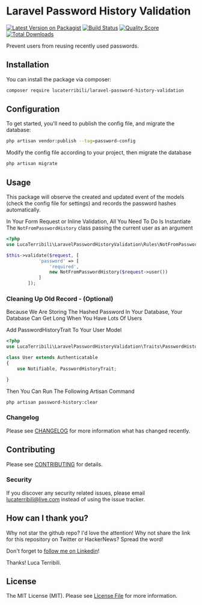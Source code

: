 # Laravel Password History Validation

[![Latest Version on Packagist](https://img.shields.io/packagist/v/lucaterribili/laravel-password-history-validation.svg?style=flat-square)](https://packagist.org/packages/lucaterribili/laravel-password-history-validation)
[![Build Status](https://img.shields.io/travis/lucaterribili/laravel-password-history-validation/master.svg?style=flat-square)](https://travis-ci.org/lucaterribili/laravel-password-history-validation)
[![Quality Score](https://img.shields.io/scrutinizer/g/lucaterribili/laravel-password-history-validation.svg?style=flat-square)](https://scrutinizer-ci.com/g/lucaterribili/laravel-password-history-validation)
[![Total Downloads](https://img.shields.io/packagist/dt/lucaterribili/laravel-password-history-validation.svg?style=flat-square)](https://packagist.org/packages/lucaterribili/laravel-password-history-validation)

Prevent users from reusing recently used passwords.

## Installation

You can install the package via composer:

```bash
composer require lucaterribili/laravel-password-history-validation
```

## Configuration

To get started, you'll need to publish the config file, and  migrate the database:

```bash
php artisan vendor:publish --tag=password-config
```
Modify the config file according to your project, then migrate the database

```bash
php artisan migrate
```

## Usage
This package will observe the created and updated event of the models (check the config file for settings) and records the password hashes automatically.

In Your Form Request or Inline Validation, All You Need To Do Is Instantiate The `NotFromPasswordHistory` class passing the current user as an argument
``` php
<?php
use LucaTerribili\LaravelPasswordHistoryValidation\Rules\NotFromPasswordHistory;

$this->validate($request, [
            'password' => [
                'required',
                new NotFromPasswordHistory($request->user())
            ]
        ]);
```

### Cleaning Up Old Record - (Optional)

Because We Are Storing The Hashed Password In Your Database, Your Database Can Get Long When You Have Lots Of Users 

Add PasswordHistoryTrait To Your User Model
``` php
<?php
use LucaTerribili\LaravelPasswordHistoryValidation\Traits\PasswordHistoryTrait;

class User extends Authenticatable
{
    use Notifiable, PasswordHistoryTrait;

}
```
Then You Can Run The Following Artisan Command

``` bash
php artisan password-history:clear
```
### Changelog

Please see [CHANGELOG](CHANGELOG.md) for more information what has changed recently.

## Contributing

Please see [CONTRIBUTING](CONTRIBUTING.md) for details.

### Security

If you discover any security related issues, please email lucaterribili@live.com instead of using the issue tracker.


## How can I thank you?

Why not star the github repo? I'd love the attention! Why not share the link for this repository on Twitter or HackerNews? Spread the word!

Don't forget to [follow me on Linkedin](https://www.linkedin.com/in/luca-terribili-10916524/)!

Thanks!
Luca Terribili.

## License

The MIT License (MIT). Please see [License File](LICENSE.md) for more information.
